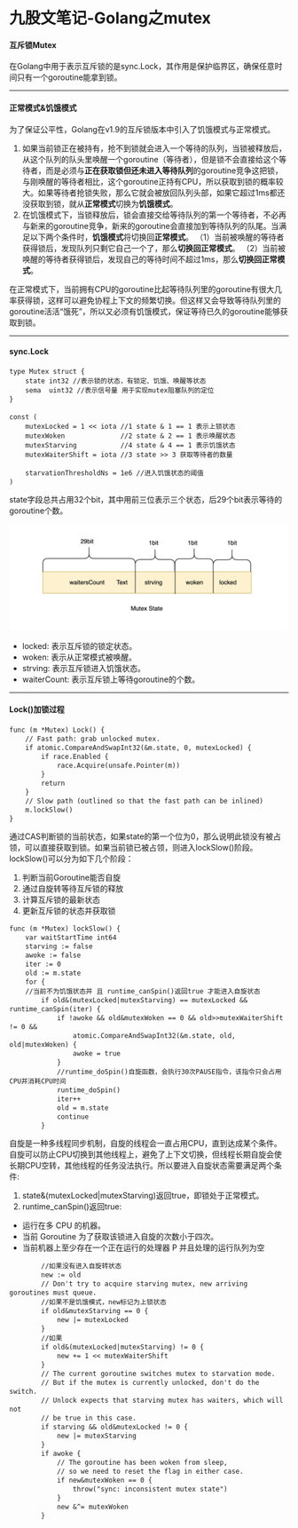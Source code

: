 # 九股文笔记-Golang之mutex

#### 互斥锁Mutex

在Golang中用于表示互斥锁的是sync.Lock，其作用是保护临界区，确保任意时间只有一个goroutine能拿到锁。

---

#### 正常模式&饥饿模式

为了保证公平性，Golang在v1.9的互斥锁版本中引入了饥饿模式与正常模式。

1. 如果当前锁正在被持有，抢不到锁就会进入一个等待的队列，当锁被释放后，从这个队列的队头里唤醒一个goroutine（等待者），但是锁不会直接给这个等待者，而是必须与**正在获取锁但还未进入等待队列**的goroutine竞争这把锁，与刚唤醒的等待者相比，这个goroutine正持有CPU，所以获取到锁的概率较大。如果等待者抢锁失败，那么它就会被放回队列头部，如果它超过1ms都还没获取到锁，就从**正常模式**切换为**饥饿模式**。
2. 在饥饿模式下，当锁释放后，锁会直接交给等待队列的第一个等待者，不必再与新来的goroutine竞争，新来的goroutine会直接加到等待队列的队尾。当满足以下两个条件时，**饥饿模式**将切换回**正常模式**。
    （1）当前被唤醒的等待者获得锁后，发现队列只剩它自己一个了，那么**切换回正常模式**。
    （2）当前被唤醒的等待者获得锁后，发现自己的等待时间不超过1ms，那么**切换回正常模式**。

在正常模式下，当前拥有CPU的goroutine比起等待队列里的goroutine有很大几率获得锁，这样可以避免协程上下文的频繁切换。但这样又会导致等待队列里的goroutine活活“饿死”，所以又必须有饥饿模式，保证等待已久的goroutine能够获取到锁。

---

#### sync.Lock

```
type Mutex struct {
	state int32 //表示锁的状态，有锁定、饥饿、唤醒等状态
	sema  uint32 //表示信号量 用于实现mutex阻塞队列的定位
}

const (
	mutexLocked = 1 << iota //1 state & 1 == 1 表示上锁状态
	mutexWoken	            //2 state & 2 == 1 表示唤醒状态 
	mutexStarving           //4 state & 4 == 1 表示饥饿状态
	mutexWaiterShift = iota //3 state >> 3 获取等待者的数量	

	starvationThresholdNs = 1e6 //进入饥饿状态的阈值
)
```

state字段总共占用32个bit，其中用前三位表示三个状态，后29个bit表示等待的goroutine个数。

![d9c038b6df9ba92d2d89491fbb0453f8.png](image/d9c038b6df9ba92d2d89491fbb0453f8.png)

* locked: 表示互斥锁的锁定状态。
* woken: 表示从正常模式被唤醒。
* strving: 表示互斥锁进入饥饿状态。
* waiterCount: 表示互斥锁上等待goroutine的个数。

---

#### Lock\(\)加锁过程

```
func (m *Mutex) Lock() {
	// Fast path: grab unlocked mutex.
	if atomic.CompareAndSwapInt32(&m.state, 0, mutexLocked) {
		if race.Enabled {
			race.Acquire(unsafe.Pointer(m))
		}
		return
	}
	// Slow path (outlined so that the fast path can be inlined)
	m.lockSlow()
}
```

通过CAS判断锁的当前状态，如果state的第一个位为0，那么说明此锁没有被占领，可以直接获取到锁。如果当前锁已被占领，则进入lockSlow\(\)阶段。lockSlow\(\)可以分为如下几个阶段：

1. 判断当前Goroutine能否自旋
2. 通过自旋转等待互斥锁的释放
3. 计算互斥锁的最新状态
4. 更新互斥锁的状态并获取锁

```
func (m *Mutex) lockSlow() {
	var waitStartTime int64
	starving := false
	awoke := false
	iter := 0
	old := m.state
	for {
    //当前不为饥饿状态并 且 runtime_canSpin()返回true 才能进入自旋状态
		if old&(mutexLocked|mutexStarving) == mutexLocked && runtime_canSpin(iter) {
			if !awoke && old&mutexWoken == 0 && old>>mutexWaiterShift != 0 &&
				atomic.CompareAndSwapInt32(&m.state, old, old|mutexWoken) {
				awoke = true
			}
            //runtime_doSpin()自旋函数，会执行30次PAUSE指令，该指令只会占用CPU并消耗CPU时间
			runtime_doSpin()
			iter++
			old = m.state
			continue
		}
```

自旋是一种多线程同步机制，自旋的线程会一直占用CPU，直到达成某个条件。自旋可以防止CPU切换到其他线程上，避免了上下文切换，但线程长期自旋会使长期CPU空转，其他线程的任务没法执行。所以要进入自旋状态需要满足两个条件:

1. state&\(mutexLocked|mutexStarving\)返回true，即锁处于正常模式。
2. runtime\_canSpin\(\)返回true:

* 运行在多 CPU 的机器。
* 当前 Goroutine 为了获取该锁进入自旋的次数小于四次。
* 当前机器上至少存在一个正在运行的处理器 P 并且处理的运行队列为空

```
        //如果没有进入自旋转状态
		new := old
		// Don't try to acquire starving mutex, new arriving goroutines must queue.
        //如果不是饥饿模式，new标记为上锁状态
		if old&mutexStarving == 0 {
			new |= mutexLocked
		}
        //如果
		if old&(mutexLocked|mutexStarving) != 0 {
			new += 1 << mutexWaiterShift
		}
		// The current goroutine switches mutex to starvation mode.
		// But if the mutex is currently unlocked, don't do the switch.
		// Unlock expects that starving mutex has waiters, which will not
		// be true in this case.
		if starving && old&mutexLocked != 0 {
			new |= mutexStarving
		}
		if awoke {
			// The goroutine has been woken from sleep,
			// so we need to reset the flag in either case.
			if new&mutexWoken == 0 {
				throw("sync: inconsistent mutex state")
			}
			new &^= mutexWoken
		}
```

